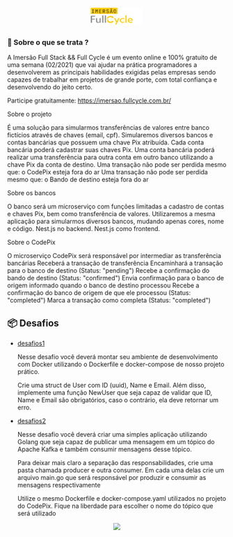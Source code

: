 <h1 align="center">
    <img width="120" height="40" src="https://github.com/trainningjava/imersao-fullstack-fullcycle/blob/main/public/assets/images/FullCycle.png">
</h1>

### 🤔 Sobre o que se trata ? 
A Imersão Full Stack && Full Cycle é um evento online e 100% gratuito de uma semana (02/2021) que vai ajudar na prática programadores a desenvolverem as principais habilidades exigidas pelas empresas sendo capazes de trabalhar em projetos de grande porte, com total confiança e desenvolvendo do jeito certo.

Participe gratuitamente: https://imersao.fullcycle.com.br/

Sobre o projeto

É uma solução para simularmos transferências de valores entre banco fictícios através de chaves (email, cpf).
Simularemos diversos bancos e contas bancárias que possuem uma chave Pix atribuída.
Cada conta bancária poderá cadastrar suas chaves Pix.
Uma conta bancária poderá realizar uma transferência para outra conta em outro banco utilizando a chave Pix da conta de destino.
Uma transação não pode ser perdida mesmo que: o CodePix esteja fora do ar
Uma transação não pode ser perdida mesmo que: o Bando de destino esteja fora do ar

Sobre os bancos

O banco será um microserviço com funções limitadas a cadastro de contas e chaves Pix, bem como transferência de valores.
Utilizaremos a mesma aplicação para simularmos diversos bancos, mudando apenas cores, nome e código.
Nest.js no backend.
Nest.js como frontend.

Sobre o CodePix

O microserviço CodePix será responsável por intermediar as transferência bancárias
Receberá a transação de transferência
Encaminhará a transação para o banco de destino (Status: "pending")
Recebe a confirmação do bando de destino (Status: "confirmed")
Envia confirmação para o banco de origem informado quando o banco de destino processou
Recebe a confirmação do banco de origem de que ele processou (Status: "completed")
Marca a transação como completa (Status: "completed")

## :package: Desafios

- [desafios1](https://github.com/trainningjava/imersao-fullstack-fullcycle/tree/main/codepix)

  Nesse desafio você deverá montar seu ambiente de desenvolvimento com Docker utilizando o Dockerfile e docker-compose de nosso projeto prático.

  Crie uma struct de User com ID (uuid), Name e Email. Além disso, implemente uma função NewUser que seja capaz de validar que ID, Name e Email são obrigatórios, caso o contrário, ela deve retornar um erro.

- [desafios2](https://github.com/trainningjava/imersao-fullstack-fullcycle/tree/main/desafios2)

  Nesse desafio você deverá criar uma simples aplicação utilizando Golang que seja capaz de publicar uma mensagem em um tópico do Apache Kafka e também consumir mensagens desse tópico.

  Para deixar mais claro a separação das responsabilidades, crie uma pasta chamada producer e outra consumer. Em cada uma delas crie um arquivo main.go que será responsável por produzir e consumir as mensagens respectivamente

  Utilize o mesmo Dockerfile e docker-compose.yaml utilizados no projeto do CodePix. Fique na liberdade para escolher o nome do tópico que será utilizado



<p align="center">
<img width="600" src="./public/assets/images/Maratona.gif?raw=true">
</p>